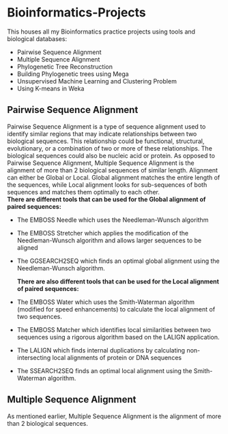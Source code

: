 # Bioinformatics-Projects
This houses all my Bioinformatics practice projects using tools and biological databases:
* Pairwise Sequence Alignment
* Multiple Sequence Alignment
* Phylogenetic Tree Reconstruction
* Building Phylogenetic trees using Mega
* Unsupervised Machine Learning and Clustering Problem
* Using K-means in Weka

## Pairwise Sequence Alignment
Pairwise Sequence Alignment is a type of sequence alignment used to identify similar regions that may indicate relationships between two biological sequences. This relationship could be functional, structural, evolutionary, or a combination of two or more of these relationships. The biological sequences could also be nucleic acid or protein. As opposed to Pairwise Sequence Alignment, Multiple Sequence Alignment is the alignment of more than 2 biological sequences of similar length. 
Alignment can either be Global or Local. Global alignment matches the entire length of the sequences, while Local alignment looks for sub-sequences of both sequences and matches them optimally to each other.  
**There are different tools that can be used for the Global alignment of paired sequences:** 
* The EMBOSS Needle which uses the Needleman-Wunsch algorithm
* The EMBOSS Stretcher which applies the modification of the Needleman-Wunsch algorithm and allows larger sequences to be aligned
* The GGSEARCH2SEQ which finds an optimal global alignment using the Needleman-Wunsch algorithm.

  **There are also different tools that can be used for the Local alignment of paired sequences:**

  
* The EMBOSS Water which uses the Smith-Waterman algorithm (modified for speed enhancements) to calculate the local alignment of two sequences.
* The EMBOSS Matcher which identifies local similarities between two sequences using a rigorous algorithm based on the LALIGN application.
* The LALIGN which finds internal duplications by calculating non-intersecting local alignments of protein or DNA sequences
* The SSEARCH2SEQ finds an optimal local alignment using the Smith-Waterman algorithm.
## Multiple Sequence Alignment
As mentioned earlier, Multiple Sequence Alignment is the alignment of more than 2 biological sequences.
